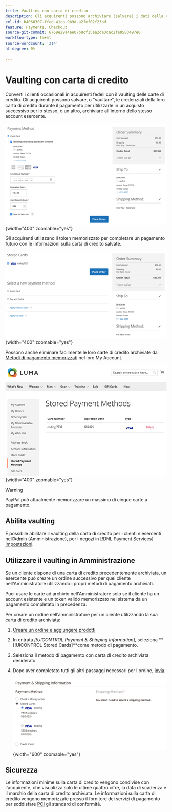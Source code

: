 ```yaml
---
title: Vaulting con carta di credito
description: Gli acquirenti possono archiviare (salvare) i dati della carta di credito per acquisti futuri.
exl-id: b4060307-ffcd-41cb-9b9d-a2fef02f23bd
feature: Payments, Checkout
source-git-commit: 6769e29a4ae07b8cf15aa2da3cac2fe8583497e0
workflow-type: tm+mt
source-wordcount: '314'
ht-degree: 0%

---
```


# Vaulting con carta di credito

Converti i clienti occasionali in acquirenti fedeli con il vaulting delle carte di credito. Gli acquirenti possono salvare, o &quot;vaultare&quot;, le credenziali della loro carta di credito durante il pagamento per utilizzarle in un acquisto successivo per lo stesso, o un altro, archiviare all&#39;interno dello stesso account esercente.

![Effettua il vaulting della carta di credito per un uso successivo](assets/save-card-for-later.png){width="400" zoomable="yes"}

Gli acquirenti utilizzano il token memorizzato per completare un pagamento futuro con le informazioni sulla carta di credito salvate.

![Usa credenziali memorizzate per acquisti futuri](assets/use-stored-card.png){width="400" zoomable="yes"}

Possono anche eliminare facilmente le loro carte di credito archiviate da [Metodi di pagamento memorizzati](https://docs.magento.com/user-guide/customers/account-dashboard-stored-payment-methods.html) nel loro My Account.

![Metodi di pagamento memorizzati nel mio account](assets/stored-payment-methods.png){width="400" zoomable="yes"}

>[!WARNING]
>
>PayPal può attualmente memorizzare un massimo di cinque carte a pagamento.

## Abilita vaulting

È possibile abilitare il vaulting della carta di credito per i clienti _e_ esercenti nell’Admin (Amministrazione), per i negozi in [!DNL Payment Services] [Impostazioni](settings.md#card-vaulting).

## Utilizzare il vaulting in Amministrazione

Se un cliente dispone di una carta di credito precedentemente archiviata, un esercente può creare un ordine successivo per quel cliente nell&#39;Amministratore utilizzando i propri metodi di pagamento archiviati.

Puoi usare le carte ad archivio nell&#39;Amministratore solo se il cliente ha un account esistente e un token valido memorizzato nel sistema da un pagamento completato in precedenza.

Per creare un ordine nell’amministratore per un cliente utilizzando la sua carta di credito archiviata:

1. [Creare un ordine e aggiungere prodotti](https://experienceleague.adobe.com/docs/commerce-admin/stores-sales/point-of-purchase/assist/customer-account-create-order.html).
1. In entrata _[!UICONTROL Payment & Shipping Information]_, seleziona **[!UICONTROL Stored Cards]**come metodo di pagamento.
1. Seleziona il metodo di pagamento con carta di credito archiviata desiderato.
1. Dopo aver completato tutti gli altri passaggi necessari per l&#39;ordine, [invia](https://experienceleague.adobe.com/docs/commerce-admin/stores-sales/point-of-purchase/assist/customer-account-create-order.html?lang=en#step-3%3A-submit-the-order).

   ![Utilizza carta di credito in vaulting in Amministratore per cliente](assets/admin-vaultedcard.png){width="600" zoomable="yes"}

## Sicurezza

Le informazioni minime sulla carta di credito vengono condivise con l&#39;acquirente, che visualizza solo le ultime quattro cifre, la data di scadenza e il marchio della carta di credito archiviata. Le informazioni sulla carta di credito vengono memorizzate presso il fornitore dei servizi di pagamento per soddisfare [PCI](security.md#PCI-compliance) gli standard di conformità.
